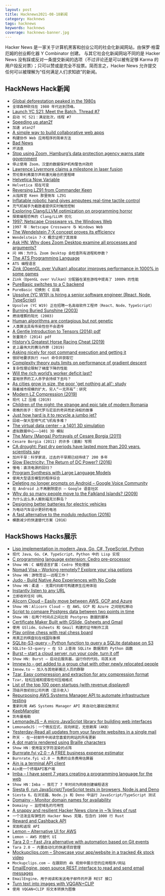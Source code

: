 ```yaml
---
layout: post
title: Hacknews2021-08-18新闻
category: Hacknews
tags: hacknews
keywords: hacknews
coverage: hacknews-banner.jpg
---
```


Hacker News 是一家关于计算机黑客和创业公司的社会化新闻网站，由保罗·格雷厄姆的创业孵化器 Y Combinator 创建。
与其它社会化新闻网站不同的是 Hacker News 没有踩或反对一条提交新闻的选项（不过评论还是可以被有足够 Karma 的用户投反对票）；只可以赞或是完全不投票。简而言之，Hacker News 允许提交任何可以被理解为“任何满足人们求知欲”的新闻。

## HackNews Hack新闻


- [Global deforestation peaked in the 1980s](https://ourworldindata.org/global-deforestation-peak)
- `全球森林砍伐在 1980 年代达到顶峰。`
- [Launch YC S21: Meet the Batch, Thread #7](item?id=28209928)
- `启动 YC S21：满足批次，线程 #7`
- [Speeding up atan2f](https://mazzo.li/posts/vectorized-atan2.html)
- `加速 atan2f`
- [A simple way to build collaborative web apps](https://zjy.cloud/posts/collaborative-web-apps)
- `构建协作 Web 应用程序的简单方法`
- [Bad News](https://harpers.org/archive/2021/09/bad-news-selling-the-story-of-disinformation/)
- `坏消息`
- [Stop using Zoom, Hamburg’s data protection agency warns state government](https://techcrunch.com/2021/08/17/stop-using-zoom-hamburgs-dpa-warns-state-government/)
- `停止使用 Zoom，汉堡的数据保护机构警告州政府`
- [Lawrence Livermore claims a milestone in laser fusion](https://physicstoday.scitation.org/do/10.1063/PT.6.2.20210817a/full/?af=R&)
- `劳伦斯利弗莫尔声称激光融合的里程碑`
- [Helvetica Now Variable](https://www.monotype.com/fonts/helvetica-now-variable)
- `Helvetica 现在可变`
- [Reversing LZ91 from Commander Keen](https://www.lodsb.com/reversing-lz91-from-commander-keen)
- `从指挥官 Keen 那里倒车 LZ91`
- [Inflatable robotic hand gives amputees real-time tactile control](https://medicalxpress.com/news/2021-08-inflatable-robotic-amputees-real-time-tactile.html)
- `充气机械手为截肢者提供实时触觉控制`
- [Exploring Clang/LLVM optimization on programming horror](https://blog.matthieud.me/2020/exploring-clang-llvm-optimization-on-programming-horror/)
- `探索编程恐怖的 Clang/LLVM 优化`
- [1997: Netscape Crossware vs. the Windows Web](https://webdevelopmenthistory.com/1997-netscape-crossware-vs-the-windows-web/)
- `1997 年：Netscape Crossware 与 Windows Web`
- [The Wendelstein 7-X concept proves its efficiency](https://www.ipp.mpg.de/5125328/05_21)
- `Wendelstein 7-X 概念证明了其效率`
- [Ask HN: Why does Zoom Desktop examine all processes and arguments?](item?id=28213292)
- `问 HN：为什么 Zoom Desktop 会检查所有进程和参数？`
- [The ATS Programming Language](http://www.ats-lang.org/)
- `ATS 编程语言`
- [Zink (OpenGL over Vulkan) allocator improves performance in 1000% in some games](https://cgit.freedesktop.org/mesa/mesa/commit/?id=40fdb3212c3ded2150faf952dc2b669991bfbf94)
- `Zink（OpenGL over Vulkan）分配器在某些游戏中提高了 1000% 的性能`
- [PureBasic switches to a C backend](https://www.purebasic.fr/blog/?p=486)
- `PureBasic 切换到 C 后端`
- [Upsolve (YC W19) is hiring a senior software engineer (React, Node, TypeScript)](https://upsolve.org/careers/software-engineer/)
- `Upsolve (YC W19) 正在招聘一名高级软件工程师（React、Node、TypeScript）`
- [Burning Buried Sunshine (2003)](https://plus.maths.org/content/burning-buried-sunshine)
- `燃烧埋葬的阳光 (2003)`
- [Human algorithms are contagious but not genetic](https://www.adamjuliangoldstein.com/blog/algorithms-are-the-matter/)
- `人类算法具有传染性但不会遗传`
- [A Gentle Introduction to Tensors (2014) pdf](https://www.ese.wustl.edu/~nehorai/Porat_A_Gentle_Introduction_to_Tensors_2014.pdf)
- `张量简介 (2014) pdf`
- [History’s Greatest Horse Racing Cheat (2019)](https://narratively.com/historys-greatest-horse-racing-cheat-and-his-incredible-painting-trick/)
- `史上最伟大的赛马作弊 (2019)`
- [Asking nicely for root command execution and getting it](https://rachelbythebay.com/w/2021/08/17/pop/)
- `很好地要求执行 root 命令并获取它`
- [Complexity theory puts limits on performance of gradient descent](https://www.quantamagazine.org/computer-scientists-discover-limits-of-major-research-algorithm-20210817/)
- `复杂性理论限制了梯度下降的性能`
- [Will the rich world’s worker deficit last?](https://www.economist.com/finance-and-economics/will-the-rich-worlds-worker-deficit-last/21803401)
- `富裕世界的工人赤字会持续下去吗？`
- [As cities grow in size, the poor 'get nothing at all': study](https://santafe.edu/news-center/news/new-study-prosperity-cities-benefits-few)
- `随着城市规模的扩大，穷人“一无所有”：研究`
- [Modern LZ Compression (2019)](https://glinscott.github.io/lz/index.html)
- `现代 LZ 压缩 (2019)`
- [Children of the night: the strange and epic tale of modern Romania](https://www.spectator.co.uk/article/it-all-started-with-dracula)
- `夜晚的孩子：现代罗马尼亚的奇异而史诗般的故事`
- [Just how hard is it to recycle a jumbo jet?](https://www.bbc.com/news/business-57983174)
- `回收一架大型喷气式飞机有多难？`
- [The virtual data center – a 1401 3D simulation](https://rolffson.de)
- `虚拟数据中心——1401 3D 模拟`
- [The Many (Manga) Portrayals of Cesare Borgia (2011)](https://vekinnotebook.wordpress.com/2011/05/06/borgias_in_manga/)
- `Cesare Borgia (2011) 的许多（漫画）写照`
- [CA drought: Past dry periods have lasted more than 200 years, scientists say](https://www.mercurynews.com/2014/01/25/california-drought-past-dry-periods-have-lasted-more-than-200-years-scientists-say/)
- `加州干旱：科学家说，过去的干旱期已经持续了 200 多年`
- [Slow Electricity: The Return of DC Power? (2016)](http://www.lowtechmagazine.com/2016/04/slow-electricity-the-return-of-low-voltage-dc-power.html)
- `慢电：直流电源的回归？ `
- [Program Synthesis with Large Language Models](https://arxiv.org/abs/2108.07732)
- `使用大型语言模型的程序综合`
- [Deleting no longer prompts on Android – Google Voice Community](https://support.google.com/voice/thread/121731933/deleting-no-longer-prompts-on-android-delete-icon-next-to-archive)
- `在 Android 上不再删除提示 – Google 语音社区`
- [Why do so many people move to the Falkland Islands? (2009)](https://slate.com/news-and-politics/2009/05/why-do-so-many-people-move-to-the-falkland-islands.html)
- `为什么这么多人搬到福克兰群岛？ `
- [Designing better batteries for electric vehicles](https://news.mit.edu/2021/designing-better-batteries-electric-vehicles-0816)
- `为电动汽车设计更好的电池`
- [A fast alternative to the modulo reduction (2016)](https://lemire.me/blog/2016/06/27/a-fast-alternative-to-the-modulo-reduction/)
- `模数减少的快速替代方案（2016）`


## HackShows Hacks展示

- [ Lisp implementation in modern Java, Go, C#, TypeScript, Python](https://github.com/eatonphil/lisp-rosetta-stone)
- `现代 Java、Go、C#、TypeScript、Python 中的 Lisp 实现`
- [ C programming language extension: Cedro pre-processor](https://sentido-labs.com/en/library/cedro/202106171400/)
- `Show HN：C 编程语言扩展：Cedro 预处理器`
- [ Nomad Visa – Working remotely? Explore your visa options](https://nomadvisa.io/)
- `Show HN：游牧签证——远程工作？`
- [ Judo - Build Native App Experiences with No Code](https://www.judo.app/)
- `Show HN：柔道 - 无需代码即可构建原生应用体验`
- [ Instantly listen to any URL](https://per.quest/)
- `立即收听任何 URL`
- [ Alicorn Cloud – Easily move between AWS, GCP and Azure](https://alicorncloud.io/)
- `Show HN：Alicorn Cloud – 在 AWS、GCP 和 Azure 之间轻松移动`
- [ Script to compare Postgres data between two points in time](item?id=28175845)
- `Show HN：在两个时间点之间比较 Postgres 数据的脚本`
- [ Certificate Maker Built with GSlide, Gsheets and Gmail](https://www.certifysimple.app)
- `使用 GSlide、Gsheets 和 Gmail 构建的证书制作工具`
- [ Play online chess with real chess board](https://github.com/karayaman/Play-online-chess-with-real-chess-board/blob/main/README.md)
- `用真正的棋盘玩在线国际象棋`
- [ SQLite-S3-query – Python function to query a SQLite database on S3](https://github.com/michalc/sqlite-s3-query)
- `SQLite-S3-query – 在 S3 上查询 SQLite 数据库的 Python 函数`
- [ Burst – start a cloud server, run your code, turn it off](https://burstable.ai)
- `Show HN: Burst – 启动云服务器，运行你的代码，将其关闭`
- [ Imnew.to – get added to a group chat with other newly relocated people](https://imnew.to)
- `Imnew.to – 加入与其他新搬迁人员的群聊`
- [ Tzar, Easy compression and extraction for any compression format](https://github.com/DanielVZ96/tzar)
- `Tzar，轻松压缩和提取任何压缩格式`
- [ List of the top 100 open startups (with revenue displayed)](https://makerlead.com)
- `顶级开放初创公司列表（显示收入）`
- [ Repurposing AWS Systems Manager API to automate infrastructure testing](https://github.com/ankitwal/ssm-tester)
- `重新利用 AWS Systems Manager API 来自动化基础设施测试`
- [ KeebMangler](https://github.com/Diablo-D3/KeebMangler)
- `凯布曼格勒`
- [ LemonadeJS – A micro JavaScript library for building web interfaces](https://lemonadejs.net/v1)
- `LemonadeJS：一个微反应式，双向绑定，无依赖库（4KB）`
- [ Yesterday-Read all updates from your favorite websites in a single mail](https://yesterday.poolhq.co/)
- `昨天 - 在一封邮件中阅读您喜爱的网站的所有更新`
- [ A dot matrix rendered using Braille characters](https://github.com/timfi/dotmatrix)
- `Show HN：使用盲文字符渲染的点阵`
- [ Burnrate.fyi v2.0 – A FREE business expense estimator](https://burnrate.fyi/)
- `Burnrate.fyi v2.0 – 免费的业务费用估算器`
- [ Ain is a terminal API client](https://github.com/jonaslu/ain)
- `Ain是一个终端API客户端`
- [ Imba – I have spent 7 years creating a programming language for the web](item?id=28207662)
- `Show HN：Imba – 我花了 7 年时间为网络创建编程语言`
- [ Siesta 6, run JavaScript/TypeScript tests in browsers, Node.js and Deno](https://siesta.works/)
- `Siesta 6，在浏览器、Node.js 和 Deno 中运行 JavaScript/TypeScript 测试`
- [ Domainy – Monitor domain names for availability](item?id=28209341)
- `Domainy – 监控域名的可用性`
- [ A snappy and resilient Hacker News clone in ~1k lines of rust](https://github.com/ivanceras/hackernews-sauron/)
- `一个活泼且有弹性的 Hacker News 克隆，包含约 1000 行 Rust`
- [ Reward and Cashback API](https://nector.io)
- `奖励和返现 API`
- [ Lemon – Alternative UI for AWS](https://uselemon.io/)
- `Lemon – AWS 的替代 UI`
- [ Tara 2.0 – Fast Jira alternative with automation based on Git events](https://tara.ai/)
- `Tara 2.0 – 内置自动化的快速项目管理`
- [ Mockupclips.com – Showcase your app/website in a tracked 4k stock video](https://mockupclips.com/)
- `Mockupclips.com – 在跟踪的 4k 视频中展示您的应用程序/网站`
- [ EmailEngine, open source REST interface to read and send email messages](https://github.com/postalsys/emailengine)
- `EmailEngine，用于阅读和发送电子邮件的开源 REST 接口`
- [ Turn text into images with VQGAN+CLIP](https://www.kapwing.com/ai-video-generator)
- `使用 VQGAN+CLIP 将文本转换为图像`

